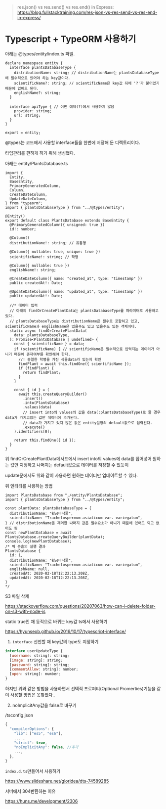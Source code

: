 > res.json() vs res.send() vs res.end() in Express: https://blog.fullstacktraining.com/res-json-vs-res-send-vs-res-end-in-express/



# Typescript + TypeORM 사용하기

아래는 @types/entity/index.ts 파일.

```tsx
declare namespace entity {
  interface plantsDatabaseType {
    distributionName: string; // distributionName는 plantsDatabaseType에 필수적으로 있어야 하는 key값이다.
    scientificName?: string; // scientificName은 key값 뒤에 '?'가 붙어있기 때문에 없어도 된다.
    englishName?: string;
  }
    
  interface apiType { // 이번 예제(?)에서 사용하지 않음
    provider: string;
    url: string;
  }
}

export = entity;

```

@types는 코드에서 사용할 interface들을 한번에 저장해 둔 디렉토리이다.

타입관리를 편하게 하기 위해 생성했다.



아래는 entity/PlantsDatabase.ts

```tsx
import {
  Entity,
  BaseEntity,
  PrimaryGeneratedColumn,
  Column,
  CreateDateColumn,
  UpdateDateColumn,
} from "typeorm";
import { plantsDatabaseType } from "../@types/entity";

@Entity()
export default class PlantsDatabase extends BaseEntity {
  @PrimaryGeneratedColumn({ unsigned: true })
  id!: number;

  @Column()
  distributionName!: string; // 유통명

  @Column({ nullable: true, unique: true })
  scientificName!: string; // 학명

  @Column({ nullable: true })
  englishName!: string;

  @CreateDateColumn({ name: "created_at", type: "timestamp" })
  public createdAt!: Date;

  @UpdateDateColumn({ name: "updated_at", type: "timestamp" })
  public updatedAt!: Date;

  //* 데이터 입력
  // 아래의 findOrCreatePlantData는 plantsDatabaseType를 파라미터로 사용하고 있다.
  // plantsDatabaseType는 distributionName은 필수로 포함하고 있고, scientificName과 englishName은 있을수도 있고 없을수도 있는 객체이다.
  static async findOrCreatePlantData(
    data: plantsDatabaseType,
  ): Promise<PlantsDatabase | undefined> {
    const { scientificName } = data;
    if (scientificName) { // scientificName은 필수적으로 입력되는 데이터가 아니기 때문에 존재여부를 확인해야 한다.
      //! 동일한 학명을 가진 식물data가 있는지 확인
      findPlant = await this.findOne({ scientificName });
      if (findPlant) {
        return findPlant;
      }
    }

    const { id } = (
      await this.createQueryBuilder()
        .insert()
        .into(PlantsDatabase)
        .values(data)
        // insert into의 values의 값을 data(:plantsDatabaseType)로 줄 경우 data가 가지고있는 값만 데이터에 추가된다.
        // data가 가지고 있지 않은 값은 entity설정의 default값으로 입력된다.
        .execute()
    ).identifiers[0];

    return this.findOne({ id });
  }
}

```

위 findOrCreatePlantData메서드에서 insert into의 values에 data를 집어넣어 원하는 값만 지정하고 나머지는 default값으로 데이터를 저장할 수 있듯이

update문에서도 위와 같이 사용하면 원하는 데이터만 업데이트할 수 있다.





위 엔티티를 사용하는 방법

```tsx
import PlantsDatabase from "./entity/PlantsDatabase";
import { plantsDatabaseType } from "../@types/entity";

const plantData: plantsDatabaseType = {
  distributionName: "황금마삭줄",
  scientificName: "Trachelospermum asiaticum var. variegatum",
} // distributionName을 제외한 나머지 값은 필수요소가 아니기 때문에 있어도 되고 없어도 됨
const newPlantDatabase = await PlantsDatabase.createQueryBuilder(plantData);
console.log(newPlantDatabase);
/* 위 콘솔의 실행 결과
PlantsDatabase {
  id: 1,
  distributionName: "황금마삭줄",
  scientificName: "Trachelospermum asiaticum var. variegatum",
  englishName: null,
  createdAt: 2020-02-18T12:22:13.208Z,
  updatedAt: 2020-02-18T12:22:13.208Z,
}
*/
```



S3 파일 삭제

https://stackoverflow.com/questions/20207063/how-can-i-delete-folder-on-s3-with-node-js



static true인 채 동적으로 바뀌는 key값 ts에서 사용하기

https://hyunseob.github.io/2016/10/17/typescript-interface/

1. `interface` 선언할 때 key값의 type도 지정하기

```js
interface userUpdateType {
  [username: string]: string;
  [image: string]: string;
  [password: string]: string;
  [commentAllow: string]: number;
  [open: string]: number;
}
```

하지만 위와 같은 방법을 사용하면서 선택적 프로퍼티(Optional Promerties)기능을 같이 사용할 방법은 못찾았다..



2. noImplicitAny값을 false로 바꾸기

/tsconfig.json

```js
{
  "compilerOptions": {
    "lib": ["es5", "es6"],
    ... ,
    "strict": true,
    "noImplicitAny": false, //추가
    ...,
  },
}
```



`index.d.ts`만들어서 사용하기

https://www.slideshare.net/gloridea/dts-74589285



서버에서 304반환하는 이유

https://huns.me/development/2306
